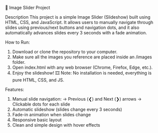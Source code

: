 📸 Image Slider Project

Description
This project is a simple Image Slider (Slideshow) built using HTML, CSS, and JavaScript.
It allows users to manually navigate through slides using previous/next buttons and navigation dots, and it also automatically advances slides every 3 seconds with a fade animation.

How to Run:
1. Download or clone the repository to your computer.
2. Make sure all the images you reference are placed inside an /images folder.
3. Open index.html with any web browser (Chrome, Firefox, Edge, etc.).
4. Enjoy the slideshow! 🎞️
   Note: No installation is needed, everything is pure HTML, CSS, and JS.


Features:
1. Manual slide navigation:
-> Previous (❮) and Next (❯) arrows
-> Clickable dots for each slide
2. Automatic slideshow (slides change every 3 seconds)
3. Fade-in animation when slides change
4. Responsive basic layout
5. Clean and simple design with hover effects
